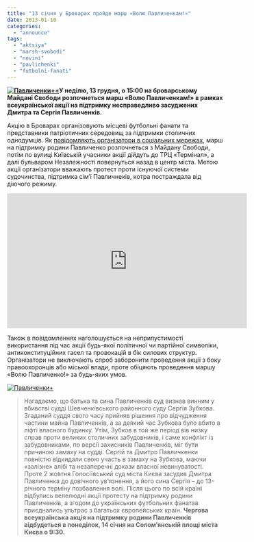 ```yaml
---
title: "13 січня у Броварах пройде марш «Волю Павличенкам!»"
date: 2013-01-10
categories: 
  - "announce"
tags: 
  - "aktsiya"
  - "marsh-svobodi"
  - "novini"
  - "pavlichenki"
  - "futbolni-fanati"
---
```


**[![](https://mpz.brovary.org/wp-content/uploads/2013/01/Pavlichenki--.jpg "Павличенки++")](https://mpz.brovary.org/wp-content/uploads/2013/01/Pavlichenki--.jpg)У неділю, 13 грудня, о 15:00 на броварському Майдані Свободи розпочнеться марш «Волю Павличенкам!» в рамках всеукраїнської акції на підтримку несправедливо засуджених Дмитра та Сергія Павличенків.**

Акцію в Броварах організовують місцеві футбольні фанати та представники патріотичних середовищ за підтримки столичних однодумців. Як [повідомляють організатори в соціальних мережах](http://vk.com/event48058951), марш на підтримку родини Павличенко розпочнеться з Майдану Свободи, потім по вулиці Київській учасники акції дійдуть до ТРЦ «Термінал», а далі бульваром Незалежності повернуться назад в центр міста. Метою акції організатори вважають протест проти існуючої системи судочинства, підтримка сім’ї Павличнеків, котра постраждала від діючого режиму.

<iframe src="http://www.youtube.com/embed/8DzhGe9D4cs?list=UUesi1VW4CTDEqSdrSiCx0yQ" frameborder="0" width="560" height="315"></iframe>

Також в повідомленнях наголошується на неприпустимості використання під час акції будь-якої політичної чи партійної символіки, антиконституційних гасел та провокацій в бік силових структур. Організатори не виключають спроб заборонити проведення акції з боку правоохоронців або міської влади, проте обіцяють проведення маршу «Волю Павличенко!» за будь-яких умов.

[![](https://mpz.brovary.org/wp-content/uploads/2013/01/Pavlichenki-.jpg "Павличенки+")](https://mpz.brovary.org/wp-content/uploads/2013/01/Pavlichenki-.jpg)

> Нагадаємо, що батька та сина Павличенків суд визнав винним у вбивстві судді Шевченківського районного суду Сергія Зубкова. Згаданий суддя свого часу прийняв рішення про відчудження частини майна Павличенків, а за деякий час Зубкова було вбито в ліфті власного будинку. Утім, Зубков в той же період вів низку справ проти великих столичних забудовників, і саме конфлікт із забудовниками, по версії захисників Павличенків, міг бути причиною замаху на судді. Сергій та Дмитро Павличкенки повністю відкидали свою участь в замаху на Зубкова, маючи «залізне» алібі та незаперечні докази власної невинуватості. Проте 2 жовтня Голосіївський суд міста Києва засудив Дмитра Павличенка до довічного ув’язнення, а його сина Сергія – до 13-річного терміну позбавлення волі. Після цього по всій країні відбулись велелюдні акції протесту на підтримку родини Павличенків, а згодом до українських футбольних фанатав приєднались ультрас з багатьох європейських країн. **Чергова всеукраїнська акція на підтримку родини Павличенків відбудеться в понеділок, 14 січня на Солом’янській площі міста Києва о 9:30.**
